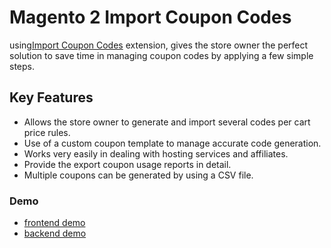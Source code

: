 <body>
	<main>
		<div class="content-wrapper">
			<div class="content-inner">
				<h1>Magento 2 Import Coupon Codes</h1>
				<p>using<a href="https://www.mageants.com/import-coupon-codes-for-magento-2.html">Import Coupon Codes</a> extension, gives the store owner the perfect solution to save time in managing coupon codes by applying a few simple steps.</p>
				
<div class="features-wrapper">
					<h2>Key Features</h2>
					<ul>
						<li>Allows the store owner to generate and import several codes per cart price rules.</li>
						<li>Use of a custom coupon template to manage accurate code generation.</li>
						<li>Works very easily in dealing with hosting services and affiliates.</li>
						<li>Provide the export coupon usage reports in detail.</li>
						<li>Multiple coupons can be generated by using a CSV file.</li>
					</ul>
				</div>
				<div class="more-features">
					<h3>Demo</h3>
					<ul>
						<li><a href="http://importcoupon.demo13.b7fb87dd732790222.temporary.link/gear/bags.html">frontend demo</a></li>
						<li><a href="https://demo13.b7fb87dd732790222.temporary.link/adminsession?un=importcoupon&ps=admin123">backend demo</a></li>
					</ul>
				</div>
			</div>
		</div>
	</main>
</body>
</html>
